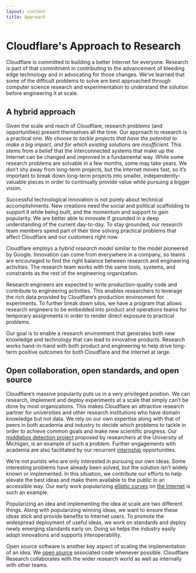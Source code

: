 ```yaml
---
layout: content
title: Approach
---
```


# Cloudflare's Approach to Research

Cloudflare is committed to building a better Internet for everyone. Research is part of that commitment in contributing to the advancement of bleeding edge technology and in advocating for those changes. We’ve learned that some of the difficult problems to solve are best approached through computer science research and experimentation to understand the solution before engineering it at scale.

## A hybrid approach

Given the scale and reach of Cloudflare, research problems (and opportunities) present themselves all the time. Our approach to research is a practical one. *We choose to tackle projects that have the potential to make a big impact, and for which existing solutions are insufficient.* This stems from a belief that the interconnected systems that make up the Internet can be changed and improved in a fundamental way. While some research problems are solvable in a few months, some may take years. We don’t shy away from long-term projects, but the Internet moves fast, so it’s important to break down long-term projects into smaller, independently-valuable pieces in order to continually provide value while pursuing a bigger vision.

Successful technological innovation is not purely about technical accomplishments. New creations need the social and political scaffolding to support it while being built, and the momentum and support to gain popularity. We are better able to innovate if grounded in a deep understanding of the current day-to-day. To stay grounded, our research team members spend part of their time solving practical problems that affect Cloudflare and our customers right now.

Cloudflare employs a *hybrid research model* similar to the model pioneered by Google. Innovation can come from everywhere in a company, so teams are encouraged to find the right balance between research and engineering activities. The research team works with the same tools, systems, and constraints as the rest of the engineering organization.

Research engineers are expected to write production-quality code and contribute to engineering activities. This enables researchers to leverage the rich data provided by Cloudflare’s production environment for experiments. To further break down silos, we have a program that allows research engineers to be embedded into product and operations teams for temporary assignments in order to render direct exposure to practical problems.

Our goal is to enable a research environment that generates both new knowledge and technology that can lead to innovative products. Research works hand-in-hand with both product and engineering to help drive long-term positive outcomes for both Cloudflare and the Internet at large.

## Open collaboration, open standards, and open source

Cloudflare’s massive popularity puts us in a very privileged position. We can research, implement and deploy experiments at a scale that simply can’t be done by most organizations. This makes Cloudflare an attractive research partner for universities and other research institutions who have domain knowledge but not data. We rely on our own expertise along with that of peers in both academia and industry to decide which problems to tackle in order to achieve common goals and make new scientific progress. Our [middlebox detection project](https://blog.cloudflare.com/monsters-in-the-middleboxes/) proposed by researchers at the University of Michigan, is an example of such a problem. Further engagements with academia are also facilitated by our recurrent [internship](/outreach/interns/) opportunities.

We’re not purists who are only interested in pursuing our own ideas. Some interesting problems have already been solved, but the solution isn’t widely known or implemented. In this situation, we contribute our efforts to help elevate the best ideas and make them available to the public in an accessible way. Our early work popularizing [elliptic curves](https://blog.cloudflare.com/a-relatively-easy-to-understand-primer-on-elliptic-curve-cryptography/) on [the Internet](https://blog.cloudflare.com/ecdsa-the-digital-signature-algorithm-of-a-better-internet/) is such an example.

Popularizing an idea and implementing the idea at scale are two different things. Along with popularizing winning ideas, we want to ensure these ideas stick and provide benefits to Internet users. To promote the widespread deployment of useful ideas, we work on standards and deploy newly emerging standards early on. Doing so helps the industry easily adopt innovations and supports interoperability.

Open source software is another key aspect of scaling the implementation of an idea. We [open source](https://github.com/cloudflare) associated code whenever possible. Cloudflare Research collaborates with the wider research world as well as internally with other teams.
